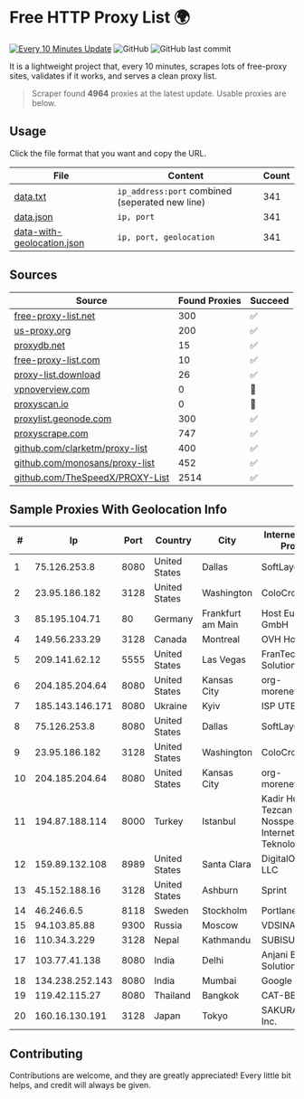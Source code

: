
# Free HTTP Proxy List 🌍

[![Every 10 Minutes Update](https://github.com/mertguvencli/http-proxy-list/actions/workflows/main.yml/badge.svg?branch=main)](https://github.com/mertguvencli/http-proxy-list/actions/workflows/main.yml)
![GitHub](https://img.shields.io/github/license/mertguvencli/http-proxy-list)
![GitHub last commit](https://img.shields.io/github/last-commit/mertguvencli/http-proxy-list)

It is a lightweight project that, every 10 minutes, scrapes lots of free-proxy sites, validates if it works, and serves a clean proxy list.


> Scraper found **4964** proxies at the latest update. Usable proxies are below.

## Usage

Click the file format that you want and copy the URL.


|File|Content|Count|
|----|-------|-----|
|[data.txt](https://raw.githubusercontent.com/mertguvencli/http-proxy-list/main/proxy-list/data.txt)|`ip_address:port` combined (seperated new line)|341|
|[data.json](https://raw.githubusercontent.com/mertguvencli/http-proxy-list/main/proxy-list/data.json)|`ip, port`|341|
|[data-with-geolocation.json](https://raw.githubusercontent.com/mertguvencli/http-proxy-list/main/proxy-list/data-with-geolocation.json)|`ip, port, geolocation`|341|

## Sources

|Source|Found Proxies|Succeed|
|------|-------------|-------|
|[free-proxy-list.net](https://free-proxy-list.net)|300|✅|
|[us-proxy.org](https://www.us-proxy.org)|200|✅|
|[proxydb.net](http://proxydb.net)|15|✅|
|[free-proxy-list.com](https://free-proxy-list.com/?page=&port=&type%5B%5D=http&type%5B%5D=https&up_time=0&search=Search)|10|✅|
|[proxy-list.download](https://www.proxy-list.download/HTTP)|26|✅|
|[vpnoverview.com](https://vpnoverview.com/privacy/anonymous-browsing/free-proxy-servers)|0|🚫|
|[proxyscan.io](https://www.proxyscan.io)|0|🚫|
|[proxylist.geonode.com](https://proxylist.geonode.com/api/proxy-list?limit=300&page=1&sort_by=lastChecked&sort_type=desc&protocols=http,https)|300|✅|
|[proxyscrape.com](https://api.proxyscrape.com/v2/?request=displayproxies&protocol=http&timeout=10000&country=all&ssl=all&anonymity=all)|747|✅|
|[github.com/clarketm/proxy-list](https://raw.githubusercontent.com/clarketm/proxy-list/master/proxy-list-raw.txt)|400|✅|
|[github.com/monosans/proxy-list](https://raw.githubusercontent.com/monosans/proxy-list/main/proxies/http.txt)|452|✅|
|[github.com/TheSpeedX/PROXY-List](https://raw.githubusercontent.com/TheSpeedX/PROXY-List/master/http.txt)|2514|✅|


## Sample Proxies With Geolocation Info

|#|Ip|Port|Country|City|Internet Service Provider|
|-|--|----|-------|----|-------------------------|
|1|75.126.253.8|8080|United States|Dallas|SoftLayer|
|2|23.95.186.182|3128|United States|Washington|ColoCrossing|
|3|85.195.104.71|80|Germany|Frankfurt am Main|Host Europe GmbH|
|4|149.56.233.29|3128|Canada|Montreal|OVH Hosting|
|5|209.141.62.12|5555|United States|Las Vegas|FranTech Solutions|
|6|204.185.204.64|8080|United States|Kansas City|org-morenet.more.net|
|7|185.143.146.171|8080|Ukraine|Kyiv|ISP UTELS|
|8|75.126.253.8|8080|United States|Dallas|SoftLayer|
|9|23.95.186.182|3128|United States|Washington|ColoCrossing|
|10|204.185.204.64|8080|United States|Kansas City|org-morenet.more.net|
|11|194.87.188.114|8000|Turkey|Istanbul|Kadir Huseyin Tezcan Nosspeed Internet Teknolojileri|
|12|159.89.132.108|8989|United States|Santa Clara|DigitalOcean, LLC|
|13|45.152.188.16|3128|United States|Ashburn|Sprint|
|14|46.246.6.5|8118|Sweden|Stockholm|Portlane Network|
|15|94.103.85.88|9300|Russia|Moscow|VDSINA|
|16|110.34.3.229|3128|Nepal|Kathmandu|SUBISU C7|
|17|103.77.41.138|8080|India|Delhi|Anjani Broadband Solutions Pvt Ltd|
|18|134.238.252.143|8080|India|Mumbai|Google LLC|
|19|119.42.115.27|8080|Thailand|Bangkok|CAT-BB|
|20|160.16.130.191|3128|Japan|Tokyo|SAKURA Internet Inc.|



## Contributing

Contributions are welcome, and they are greatly appreciated! Every
little bit helps, and credit will always be given.


